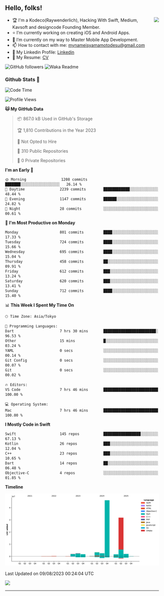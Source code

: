 ## Hello, folks! 
<p>
<img align="right" src="https://media.giphy.com/media/26ufdb3cYKwbRtYVW/giphy.gif" style="max-width:100%;" height="150px">

- 🏆 I'm a Kodeco(Raywenderlich), Hacking With Swift, Medium, Kavsoft and designcode Founding Member.
- ⭐️ I’m currently working on creating iOS and Android Apps.
- 🌱 I’m currently on my way to Master Mobile App Development.
- 📫 How to contact with me: mynameisyamamotodesu@gmail.com
- 🔗 My Linkedin Profile: [Linkedin](https://www.linkedin.com/in/kyo-yamamoto-a2ab50239)
- 🔗 My Resume: [CV](https://www.kickresume.com/cv/ZWKvXV/)

![GitHub followers](https://img.shields.io/github/followers/YamamotoDesu?label=Follow&style=social)
![Waka Readme](https://github.com/YamamotoDesu/YamamotoDesu/workflows/Waka%20Readme/badge.svg)


### Github Stats 🥇 
<!--START_SECTION:waka-->
![Code Time](http://img.shields.io/badge/Code%20Time-489%20hrs%203%20mins-blue)

![Profile Views](http://img.shields.io/badge/Profile%20Views-0-blue)

**🐱 My GitHub Data** 

> 📦 867.0 kB Used in GitHub's Storage 
 > 
> 🏆 1,810 Contributions in the Year 2023
 > 
> 🚫 Not Opted to Hire
 > 
> 📜 310 Public Repositories 
 > 
> 🔑 0 Private Repositories 
 > 
**I'm an Early 🐤** 

```text
🌞 Morning                1208 commits        ███████░░░░░░░░░░░░░░░░░░   26.14 % 
🌆 Daytime                2239 commits        ████████████░░░░░░░░░░░░░   48.44 % 
🌃 Evening                1147 commits        ██████░░░░░░░░░░░░░░░░░░░   24.82 % 
🌙 Night                  28 commits          ░░░░░░░░░░░░░░░░░░░░░░░░░   00.61 % 
```
📅 **I'm Most Productive on Monday** 

```text
Monday                   801 commits         ████░░░░░░░░░░░░░░░░░░░░░   17.33 % 
Tuesday                  724 commits         ████░░░░░░░░░░░░░░░░░░░░░   15.66 % 
Wednesday                695 commits         ████░░░░░░░░░░░░░░░░░░░░░   15.04 % 
Thursday                 458 commits         ██░░░░░░░░░░░░░░░░░░░░░░░   09.91 % 
Friday                   612 commits         ███░░░░░░░░░░░░░░░░░░░░░░   13.24 % 
Saturday                 620 commits         ███░░░░░░░░░░░░░░░░░░░░░░   13.41 % 
Sunday                   712 commits         ████░░░░░░░░░░░░░░░░░░░░░   15.40 % 
```


📊 **This Week I Spent My Time On** 

```text
🕑︎ Time Zone: Asia/Tokyo

💬 Programming Languages: 
Dart                     7 hrs 30 mins       ████████████████████████░   96.53 % 
Other                    15 mins             █░░░░░░░░░░░░░░░░░░░░░░░░   03.24 % 
YAML                     0 secs              ░░░░░░░░░░░░░░░░░░░░░░░░░   00.14 % 
Git Config               0 secs              ░░░░░░░░░░░░░░░░░░░░░░░░░   00.07 % 
Git                      0 secs              ░░░░░░░░░░░░░░░░░░░░░░░░░   00.02 % 

🔥 Editors: 
VS Code                  7 hrs 46 mins       █████████████████████████   100.00 % 

💻 Operating System: 
Mac                      7 hrs 46 mins       █████████████████████████   100.00 % 
```

**I Mostly Code in Swift** 

```text
Swift                    145 repos           █████████████████░░░░░░░░   67.13 % 
Kotlin                   26 repos            ███░░░░░░░░░░░░░░░░░░░░░░   12.04 % 
C++                      23 repos            ███░░░░░░░░░░░░░░░░░░░░░░   10.65 % 
Dart                     14 repos            ██░░░░░░░░░░░░░░░░░░░░░░░   06.48 % 
Objective-C              4 repos             ░░░░░░░░░░░░░░░░░░░░░░░░░   01.85 % 
```



**Timeline**

![Lines of Code chart](https://raw.githubusercontent.com/YamamotoDesu/YamamotoDesu/main/assets/bar_graph.png)


 Last Updated on 09/08/2023 00:24:04 UTC
<!--END_SECTION:waka-->

![](https://github-profile-summary-cards.vercel.app/api/cards/profile-details?username=YamamotoDesu&theme=vue)

----

